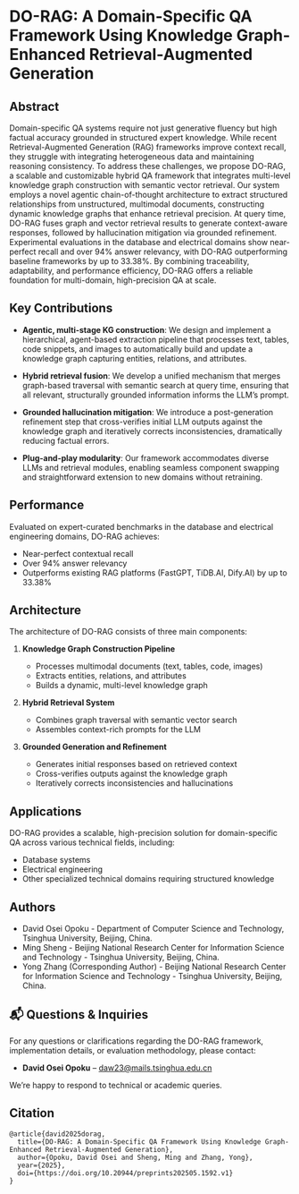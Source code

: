 # DO-RAG: A Domain-Specific QA Framework Using Knowledge Graph-Enhanced Retrieval-Augmented Generation

## Abstract

Domain-specific QA systems require not just generative fluency but high factual accuracy grounded in structured expert knowledge. While recent Retrieval-Augmented Generation (RAG) frameworks improve context recall, they struggle with integrating heterogeneous data and maintaining reasoning consistency. To address these challenges, we propose DO-RAG, a scalable and customizable hybrid QA framework that integrates multi-level knowledge graph construction with semantic vector retrieval. Our system employs a novel agentic chain-of-thought architecture to extract structured relationships from unstructured, multimodal documents, constructing dynamic knowledge graphs that enhance retrieval precision. At query time, DO-RAG fuses graph and vector retrieval results to generate context-aware responses, followed by hallucination mitigation via grounded refinement. Experimental evaluations in the database and electrical domains show near-perfect recall and over 94% answer relevancy, with DO-RAG outperforming baseline frameworks by up to 33.38%. By combining traceability, adaptability, and performance efficiency, DO-RAG offers a reliable foundation for multi-domain, high-precision QA at scale.


## Key Contributions

- **Agentic, multi-stage KG construction**: We design and implement a hierarchical, agent-based extraction pipeline that processes text, tables, code snippets, and images to automatically build and update a knowledge graph capturing entities, relations, and attributes.

- **Hybrid retrieval fusion**: We develop a unified mechanism that merges graph-based traversal with semantic search at query time, ensuring that all relevant, structurally grounded information informs the LLM’s prompt.

- **Grounded hallucination mitigation**: We introduce a post-generation refinement step that cross-verifies initial LLM outputs against the knowledge graph and iteratively corrects inconsistencies, dramatically reducing factual errors.

- **Plug-and-play modularity**: Our framework accommodates diverse LLMs and retrieval modules, enabling seamless component swapping and straightforward extension to new domains without retraining.

## Performance

Evaluated on expert-curated benchmarks in the database and electrical engineering domains, DO-RAG achieves:
- Near-perfect contextual recall
- Over 94% answer relevancy
- Outperforms existing RAG platforms (FastGPT, TiDB.AI, Dify.AI) by up to 33.38%

## Architecture

The architecture of DO-RAG consists of three main components:

1. **Knowledge Graph Construction Pipeline**
   - Processes multimodal documents (text, tables, code, images)
   - Extracts entities, relations, and attributes
   - Builds a dynamic, multi-level knowledge graph

2. **Hybrid Retrieval System**
   - Combines graph traversal with semantic vector search
   - Assembles context-rich prompts for the LLM

3. **Grounded Generation and Refinement**
   - Generates initial responses based on retrieved context
   - Cross-verifies outputs against the knowledge graph
   - Iteratively corrects inconsistencies and hallucinations

## Applications

DO-RAG provides a scalable, high-precision solution for domain-specific QA across various technical fields, including:
- Database systems
- Electrical engineering
- Other specialized technical domains requiring structured knowledge

## Authors

- David Osei Opoku - Department of Computer Science and Technology, Tsinghua University, Beijing, China.
- Ming Sheng - Beijing National Research Center for Information Science and Technology - Tsinghua University, Beijing, China.
- Yong Zhang (Corresponding Author) - Beijing National Research Center for Information Science and Technology - Tsinghua University, Beijing, China.

## 📬 Questions & Inquiries

For any questions or clarifications regarding the DO-RAG framework, implementation details, or evaluation methodology, please contact:

* **David Osei Opoku** – [daw23@mails.tsinghua.edu.cn](mailto:daw23@mails.tsinghua.edu.cn)

We’re happy to respond to technical or academic queries.

## Citation

```
@article{david2025dorag,
  title={DO-RAG: A Domain-Specific QA Framework Using Knowledge Graph-Enhanced Retrieval-Augmented Generation},
  author={Opoku, David Osei and Sheng, Ming and Zhang, Yong},
  year={2025},
  doi={https://doi.org/10.20944/preprints202505.1592.v1}
}
```
